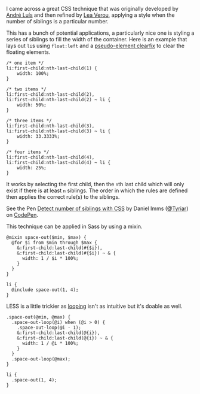 I came across a great CSS technique that was originally developed by [André Luís][1] and then refined by [Lea Verou][2], applying a style when the number of siblings is a particular number.

This has a bunch of potential applications, a particularly nice one is styling a series of siblings to fill the width of the container. Here is an example that lays out `li`s using `float:left` and a [pseudo-element clearfix][3] to clear the floating elements.

<!--prettify lang=css-->
	/* one item */
	li:first-child:nth-last-child(1) {
		width: 100%;
	}

	/* two items */
	li:first-child:nth-last-child(2),
	li:first-child:nth-last-child(2) ~ li {
		width: 50%;
	}

	/* three items */
	li:first-child:nth-last-child(3),
	li:first-child:nth-last-child(3) ~ li {
		width: 33.3333%;
	}

	/* four items */
	li:first-child:nth-last-child(4),
	li:first-child:nth-last-child(4) ~ li {
		width: 25%;
	}

It works by selecting the first child, then the <code>n</code>th last child which will only exist if there is at least <code>n</code> siblings. The order in which the rules are defined then applies the correct rule(s) to the siblings.

<p data-height="268" data-theme-id="2513" data-slug-hash="qxHgE" data-default-tab="result" class='codepen'>See the Pen <a href='http://codepen.io/Tyriar/pen/qxHgE'>Detect number of siblings with CSS</a> by Daniel Imms (<a href='http://codepen.io/Tyriar'>@Tyriar</a>) on <a href='http://codepen.io'>CodePen</a>.</p>
<script async="async" src="//codepen.io/assets/embed/ei.js"></script>

This technique can be applied in Sass by using a mixin.

<!--prettify lang=css-->
    @mixin space-out($min, $max) {
      @for $i from $min through $max {
        &:first-child:last-child(#{$i}),
        &:first-child:last-child(#{$i}) ~ & {
          width: 1 / $i * 100%;
        }
      }
    }

    li {
      @include space-out(1, 4);
    }

LESS is a little trickier as [looping][4] isn't as intuitive but it's doable as well.

<!--prettify lang=css-->
    .space-out(@min, @max) {
      .space-out-loop(@i) when (@i > 0) {
        .space-out-loop(@i - 1);
        &:first-child:last-child(@{i}),
        &:first-child:last-child(@{i}) ~ & {
          width: 1 / @i * 100%;
        }
      }
      .space-out-loop(@max);
    }

    li {
      .space-out(1, 4);
    }

[1]: http://andr3.net/blog/post/142
[2]: http://lea.verou.me/2011/01/styling-children-based-on-their-number-with-css3/
[3]: http://www.growingwiththeweb.com/2013/03/a-clearfix-without-additional-markup.html
[4]: http://www.growingwiththeweb.com/2014/03/implementing-loops-in-less.html
